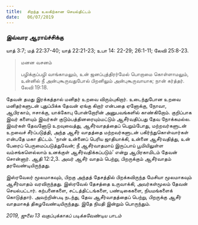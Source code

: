 ```yaml
---
title:  சிறந்த உலகிற்கான செயல்திட்டம்
date:   06/07/2019
---
```


### இவ்வார ஆராய்ச்சிக்கு 
யாத் 3:7; மத் 22:37-40; யாத் 22:21-23; உபா 14: 22-29; 26:1-11; லேவி 25:8-23.

> <p>மனன வசனம்</p> 
> பழிக்குப்பழி வாங்காமலும், உன் ஜனப்புத்திரர்மேல் பொறாமை கொள்ளாமலும், உன்னில் நீ அன்புகூருவதுபோல் பிறனிலும் அன்புகூருவாயாக; நான் கர்த்தர். லேவி 19:18.

தேவன் தமது இரக்கத்தால் மனிதர் உறவை விரும்புகிறார்.  உடைந்துபோன உறவை மனிதர்களுடன் புதுப்பிக்க தேவன் ஏங்கு கிறார் என்பதை ஏனோக்கு, நோவா, ஆபிரகாம், ஈசாக்கு, யாக்கோபு போன்றோரின் அனுபவங்களில் காண்கிறோம். குறிப்பாக இவர் களையும் இவர்கள் குடும்பத்தினரையும்மட்டும் ஆசீர்வதிப்பது தேவ நோக்கமல்ல. இவர்கள் தேவனோடு உறவுவைத்து, ஆசீர்வாதத்தைப் பெறும்போது, மற்றவர்களுடன்  உறவைச் சீர்ப்படுத்தி, அந்த ஆசீர் வாதத்தை மற்றவர்களுடன் பகிர்ந்துகொள்வார்கள் என்பதே மகா திட்டம். ‘நான் உன்னைப் பெரிய ஜாதியாக்கி, உன்னை ஆசீர்வதித்து, உன் பேரைப் பெருமைப்படுத்துவேன்; நீ ஆசீர்வாதமாய் இருப்பாய் பூமியிலுள்ள வம்சங்களெல்லாம் உனக்குள் ஆசீர்வதிக்கப்படும்’ என்று ஆபிரகாமிடம் தேவன் சொன்னார். ஆதி 12:2,3. அவர் ஆசீர் வாதம் பெற்று, பிறருக்கும் ஆசீர்வாதம் தரவேண்டியிருந்தது.

இஸ்ரவேலர் மூலமாகவும், பிறகு அந்தத் தேசத்தில் பிறக்கவிருந்த மேசியா மூலமாகவும் ஆசீர்வாதம் வரவிருந்தது. இஸ்ரவேல் தேசத்தை உருவாக்கி, அவர்கள்மூலம் தேவன் செயல்பட்டார். கற்பனைகளை, சட்டத்திட்டங்களை, பண்டிகைகளை, நியமங்களைக் கொடுத்தார். அவற்றின்படி நடந்து, தேவ ஆசீர்வாதத்தைப் பெற்று, பிறருக்கு ஆசீர் வாதமாகத் திகழவேண்டியிருந்தது. இதே நியதி இன்றும் பொருந்தும்.

_2019, ஜுலை 13 வகுப்புக்காகப் படிக்கவேண்டிய பாடம்_